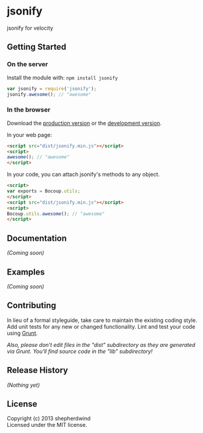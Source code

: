 # jsonify

jsonify for velocity

## Getting Started
### On the server
Install the module with: `npm install jsonify`

```javascript
var jsonify = require('jsonify');
jsonify.awesome(); // "awesome"
```

### In the browser
Download the [production version][min] or the [development version][max].

[min]: https://raw.github.com/eward/jsonify/master/dist/jsonify.min.js
[max]: https://raw.github.com/eward/jsonify/master/dist/jsonify.js

In your web page:

```html
<script src="dist/jsonify.min.js"></script>
<script>
awesome(); // "awesome"
</script>
```

In your code, you can attach jsonify's methods to any object.

```html
<script>
var exports = Bocoup.utils;
</script>
<script src="dist/jsonify.min.js"></script>
<script>
Bocoup.utils.awesome(); // "awesome"
</script>
```

## Documentation
_(Coming soon)_

## Examples
_(Coming soon)_

## Contributing
In lieu of a formal styleguide, take care to maintain the existing coding style. Add unit tests for any new or changed functionality. Lint and test your code using [Grunt](http://gruntjs.com/).

_Also, please don't edit files in the "dist" subdirectory as they are generated via Grunt. You'll find source code in the "lib" subdirectory!_

## Release History
_(Nothing yet)_

## License
Copyright (c) 2013 shepherdwind  
Licensed under the MIT license.
